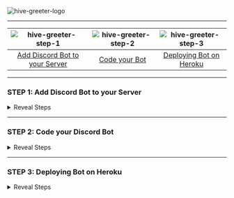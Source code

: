 <img src="https://user-images.githubusercontent.com/24829816/87224966-7c89b180-c39a-11ea-93c9-5be0c46b96da.png" alt="hive-greeter-logo">

---

| ![hive-greeter-step-1](https://user-images.githubusercontent.com/24829816/87225783-641c9580-c3a0-11ea-9440-b7e931357937.png) | ![hive-greeter-step-2](https://user-images.githubusercontent.com/24829816/87225787-67178600-c3a0-11ea-9013-84afad26b5b2.png) | ![hive-greeter-step-3](https://user-images.githubusercontent.com/24829816/87225790-67b01c80-c3a0-11ea-97c6-7c4f6e089fd8.png) |
| :--------------------------------------------------------------------------------------------------------------------------: | :--------------------------------------------------------------------------------------------------------------------------: | :--------------------------------------------------------------------------------------------------------------------------: |
|                           [Add Discord Bot to your Server](#step-1-add-discord-bot-to-your-server)                           |                                        [Code your Bot](#step-2-code-your-discord-bot)                                        |                                  [Deploying Bot on Heroku](#step-3-deploying-bot-on-heroku)                                  |

---

### STEP 1: Add Discord Bot to your Server

<details>
<summary>Reveal Steps</summary>
<br>
  
| Screens | Steps |
| :---: | :-- |
| ![image](https://user-images.githubusercontent.com/24829816/87160923-cdcf6d80-c2d4-11ea-9a0b-dd489829bd70.png) | 1. Open Discord developers [portal](https://discord.com/developers/applications/)<br><br>Click `New Application` |
| ![image](https://user-images.githubusercontent.com/24829816/87163841-040eec00-c2d9-11ea-8564-75dc5d982dfa.png) | 2. Give your BOT a new name and click `Create` |
| ![image](https://user-images.githubusercontent.com/24829816/87161737-002d9a80-c2d6-11ea-9676-6c5d3c91f01f.png)| 3. Customize your bot by giving an Image and description.|
| ![image](https://user-images.githubusercontent.com/24829816/87161999-60bcd780-c2d6-11ea-85e1-7fb7fdafbfde.png)| 4. Under the `Bot` tab, click `Add Bot` |
|![image](https://user-images.githubusercontent.com/24829816/87162504-138d3580-c2d7-11ea-80dd-389fe6c1da1e.png) | 5. Set `Icon` and `Username` 
| ![image](https://user-images.githubusercontent.com/24829816/87164102-64059280-c2d9-11ea-821f-8d951886a98f.png) | 6. Go to `OAuth2` tab. <br><br>Tick the `bot` checkbox under **scopes**.<br><br>You can customize your BOT by setting the **Bot Permissions**.<br><br>Note changing the permissions updates the `link` that'll be used to invite your bot to your server. |
|![image](https://user-images.githubusercontent.com/24829816/87163479-7b904b80-c2d8-11ea-8296-05c3a952c022.png) | <b>Inviting Your Bot</b><br>when you open the link from the step above, in a new tab you'll see the following page and now you can add the bot to any of your server |

> find detailed steps [here](https://discordpy.readthedocs.io/en/latest/discord.html)

</details>

---

### STEP 2: Code your Discord Bot

<details>
<summary>Reveal Steps</summary>
<br>

1. You have to download [docker](https://docs.docker.com/get-docker) and install the [Remote - Containers](https://marketplace.visualstudio.com/items?itemName=ms-vscode-remote.remote-containers) extension in your vscode

2. Get your Bot's token, for this you must go back to the developer [portal](https://discord.com/developers/applications/), select your bot and go to the `Bot` tab, there you can find your Bot's `token`.
   ![image](https://user-images.githubusercontent.com/24829816/87231323-49114c00-c3c7-11ea-98b3-f81bd1b961b1.png)

3. The simplest way to code your bot would be to fork this repo and then work on `bot-template` branch.
   alternatively you can clone this repository specifically the `bot-template` branch.

   ```
   $ git clone -b bot-template --single-branch https://github.com/NathanAlcantara/bot-template
   ```

4. Next create an `.env` file in the root of the repository and add your `token` like so:

   ```
   token=TOKEN_WHICH_YOU_GOT_FROM_DISCORD
   ```

   the `.env` file takes in key and value pair so here the key is token, if you wish to give a different token name then make sure you update the same in `src/sonfig/secrets.ts` file, as it looks for the "token" key.

   ```
   export const DISCORD_TOKEN = process.env["token"];
   ```

5. Now it's time to start the project

   Click on the Remote - Containers symbol (left inferior side `><`), select `Open in Container` and see the magic happen

   When your workspace is ready you can start the bot: 

   ```
   $ yarn start
   ```

   you can view the `NPM SCRIPTS` in the `package.json` file, running the start command should compile your project and run the bot

6. On Successfully building and running the project you'll see

   ```
   🚀 Bot is on
   ```

   You should now be able to see your Bot online in your discord Server.

7. To get you started the template consist of two commands `greet` and `time` to test your bot, go to any text channel of your server and type in `;greet`, you'll see your bot reply as such
   ![image](https://user-images.githubusercontent.com/24829816/87232040-018dbe80-c3cd-11ea-9a9e-1c7f05d60a08.png)

8. To Add more commands you must add a new class in `src/commands/scripts` folder taking into reference `greetCommand.ts` file, then you should export the class using the `src/commands/index.ts` file so you can easily import it from your `src/CommandHandler.ts`.

9. You can update the "prefix" ( `;` ) of the bot from the `src/config/botConfig.ts` file.

</details>
  
***
  
### STEP 3: Deploying Bot on Heroku
<details>
<summary>Reveal Steps</summary>
<br>
  
1. Install [Heroku Cli](https://devcenter.heroku.com/articles/heroku-cli)
2. login with your Heroku account credentials when you run
   ```
   $ heroku login
   ```
3. Now create an app with name your-app-name by running:
   ```
   $ heroku create your-app-name
   ```
4. add a Git remote named heroku pointing to Heroku:
   ```
   $ git remote add heroku https://git.heroku.com/your-app-name.git
   ```

**Integrating Heroku with GitHub**, _This step is required if you plan on automatically deploying your bot every time you push changes to a GitHub repository_. ([detailed steps here](https://devcenter.heroku.com/articles/github-integration))

5. Select your app from the [Heroku Dashboard](https://dashboard.heroku.com/apps).
6. Go to `Deploy` tab of app,
   - **Enabling GitHub integration**: To configure GitHub integration, you have to authenticate with GitHub. You only have to do this once per Heroku account.
   - **App Connected to Github**: you have to select the repository with your Bot.
   - **Automatic deploys**: When you enable automatic deploys for a GitHub branch, Heroku builds and deploys all pushes to that branch.
     ![image](https://user-images.githubusercontent.com/24829816/87197633-83b5ae80-c30b-11ea-95c3-1ae107f8a26c.png)

**Testing your setup**, This step is not required, but it's highly recommended. You should build your application locally to test if you've set up it correctly.

```
$ heroku local
```

The Heroku CLI will now run your app at http://localhost:5000/; if no errors are encountered, you're on the right track!

7. Go to `Settings` tab of app to set your discord bot token in `config vars` section.
   ![image](https://user-images.githubusercontent.com/24829816/87199962-a09eb180-c30c-11ea-9056-42f70d64b0d3.png)

8. **Deploying your bot** Upon reaching this step you should have:

   - developed a functioning Discord bot
   - setup your repository for Heroku deployment

   If all goes well, you can now deploy your app to Heroku by running:

   ```
   $ git push heroku master
   ```

   **Note**: If you have setup Automatic Deploys, you'll able to deploy your app with every commit to your master branch.

---

On completion of the above steps Heroku Cli will give you a link to your hosted app something like this:
`https://you-app.herokuapp.com`. Most often than not you'll run into issues with your first deployment as might have some dependencies in dev-dependencies or some config issues.

if you run into any issues run

```
heroku logs --tail
```

---

> find detailed steps [here](https://elements.heroku.com/buildpacks/synicalsyntax/discord.js-heroku)

</details>
